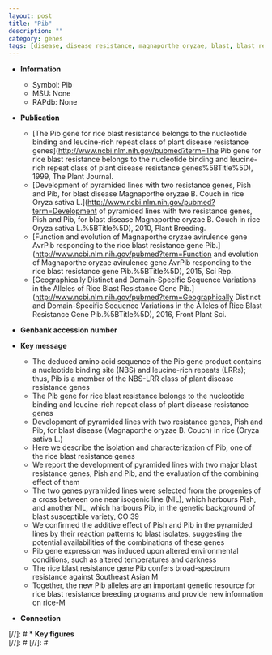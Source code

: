 ```yaml
---
layout: post
title: "Pib"
description: ""
category: genes
tags: [disease, disease resistance, magnaporthe oryzae, blast, blast resistance, blast disease, temperature, resistance, breeding]
---
```


* **Information**  
    + Symbol: Pib  
    + MSU: None  
    + RAPdb: None  

* **Publication**  
    + [The Pib gene for rice blast resistance belongs to the nucleotide binding and leucine-rich repeat class of plant disease resistance genes](http://www.ncbi.nlm.nih.gov/pubmed?term=The Pib gene for rice blast resistance belongs to the nucleotide binding and leucine-rich repeat class of plant disease resistance genes%5BTitle%5D), 1999, The Plant Journal.
    + [Development of pyramided lines with two resistance genes, Pish and Pib, for blast disease Magnaporthe oryzae B. Couch in rice Oryza sativa L.](http://www.ncbi.nlm.nih.gov/pubmed?term=Development of pyramided lines with two resistance genes, Pish and Pib, for blast disease Magnaporthe oryzae B. Couch in rice Oryza sativa L.%5BTitle%5D), 2010, Plant Breeding.
    + [Function and evolution of Magnaporthe oryzae avirulence gene AvrPib responding to the rice blast resistance gene Pib.](http://www.ncbi.nlm.nih.gov/pubmed?term=Function and evolution of Magnaporthe oryzae avirulence gene AvrPib responding to the rice blast resistance gene Pib.%5BTitle%5D), 2015, Sci Rep.
    + [Geographically Distinct and Domain-Specific Sequence Variations in the Alleles of Rice Blast Resistance Gene Pib.](http://www.ncbi.nlm.nih.gov/pubmed?term=Geographically Distinct and Domain-Specific Sequence Variations in the Alleles of Rice Blast Resistance Gene Pib.%5BTitle%5D), 2016, Front Plant Sci.

* **Genbank accession number**  

* **Key message**  
    + The deduced amino acid sequence of the Pib gene product contains a nucleotide binding site (NBS) and leucine-rich repeats (LRRs); thus, Pib is a member of the NBS-LRR class of plant disease resistance genes
    + The Pib gene for rice blast resistance belongs to the nucleotide binding and leucine-rich repeat class of plant disease resistance genes
    + Development of pyramided lines with two resistance genes, Pish and Pib, for blast disease (Magnaporthe oryzae B. Couch) in rice (Oryza sativa L.)
    + Here we describe the isolation and characterization of Pib, one of the rice blast resistance genes
    + We report the development of pyramided lines with two major blast resistance genes, Pish and Pib, and the evaluation of the combining effect of them
    + The two genes pyramided lines were selected from the progenies of a cross between one near isogenic line (NIL), which harbours Pish, and another NIL, which harbours Pib, in the genetic background of blast susceptible variety, CO 39
    + We confirmed the additive effect of Pish and Pib in the pyramided lines by their reaction patterns to blast isolates, suggesting the potential availabilities of the combinations of these genes
    + Pib gene expression was induced upon altered environmental conditions, such as altered temperatures and darkness
    + The rice blast resistance gene Pib confers broad-spectrum resistance against Southeast Asian M
    + Together, the new Pib alleles are an important genetic resource for rice blast resistance breeding programs and provide new information on rice-M

* **Connection**  

[//]: # * **Key figures**  
[//]: # 
[//]: # 
